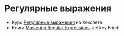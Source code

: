 # Регулярные выражения

* Курс [Регулярные выражения](https://ru.hexlet.io/courses/regexp) на Хекслете
* Книга [Mastering Regular Expressions](http://shop.oreilly.com/product/9780596528126.do), Jeffrey Friedl

